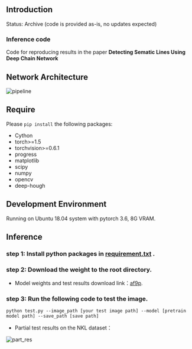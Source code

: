 ## Introduction
Status: Archive (code is provided as-is, no updates expected)
### Inference code
Code for reproducing results in the paper __Detecting Sematic Lines Using Deep Chain Network__ 
## Network Architecture

![pipeline](https://github.com/pljq/DCNet/blob/main/pipeline.png)


## Require
Please `pip install` the following packages:
- Cython
- torch>=1.5
- torchvision>=0.6.1
- progress
- matplotlib
- scipy
- numpy
- opencv
- deep-hough

## Development Environment

Running on Ubuntu 18.04 system with pytorch 3.6, 8G VRAM.

## Inference
### step 1: Install python packages in [requirement.txt](https://github.com/pljq/DCNet/blob/main/requirements.txt) .

### step 2: Download the weight to the root directory.

- Model weights and test results download link：[af9p](https://pan.baidu.com/s/1coFL9CIx0wu7twu5fD9gog).

### step 3: Run the following code to test the image.
  `python test.py --image_path [your test image path] --model [pretrain model path] --save_path [save path]`

- Partial test results on the NKL dataset：

![part_res](https://github.com/pljq/DCNet/blob/main/NKLres.png)

